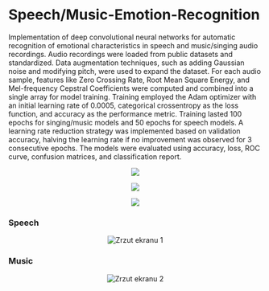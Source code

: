 # Speech/Music-Emotion-Recognition
Implementation of deep convolutional neural networks for automatic recognition of emotional characteristics in speech and music/singing audio recordings. Audio recordings were loaded from public datasets and standardized. Data augmentation techniques, such as adding Gaussian noise and modifying pitch, were used to expand the dataset. For each audio sample, features like Zero Crossing Rate, Root Mean Square Energy, and Mel-frequency Cepstral Coefficients were computed and combined into a single array for model training. Training employed the Adam optimizer with an initial learning rate of 0.0005, categorical crossentropy as the loss function, and accuracy as the performance metric. Training lasted 100 epochs for singing/music models and 50 epochs for speech models. A learning rate reduction strategy was implemented based on validation accuracy, halving the learning rate if no improvement was observed for 3 consecutive epochs. The models were evaluated using accuracy, loss, ROC curve, confusion matrices, and classification report. 

<p align="center">
    <img src="https://github.com/PatrykSpierewka/Speech-Emotion-Recognition/assets/101202344/1b66f045-444d-4732-9cfc-a7a8f8291583">
</p>

<p align="center">
    <img src="https://github.com/PatrykSpierewka/Speech-Emotion-Recognition/assets/101202344/b3cef7b2-b12c-4e41-9d48-3f5284671d29">
</p>

<p align="center">
    <img src="https://github.com/PatrykSpierewka/Speech-Emotion-Recognition/assets/101202344/81c9e0b1-1fd5-4ec3-b04f-d10aa99f16a8">
</p>

### Speech

<p align="center">
    <img alt="Zrzut ekranu 1" src="https://github.com/PatrykSpierewka/Speech-Emotion-Recognition/assets/101202344/9ed21780-964a-46ff-af20-2af3987d8d6d">
</p>

### Music

<p align="center">
    <img alt="Zrzut ekranu 2" src="https://github.com/PatrykSpierewka/Speech-Emotion-Recognition/assets/101202344/bb79e3f8-b15c-40ac-a8f3-f96fdde7402a">
</p>
